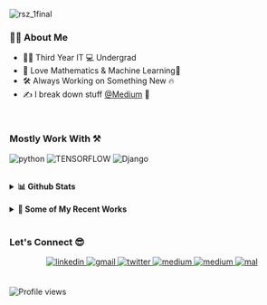 ![rsz_1final](https://user-images.githubusercontent.com/45713796/98446702-4809e480-2145-11eb-86cb-b83abdff0a1c.png)


### 👨‍💻 About Me
- 👨‍🎓 Third Year IT 💻 Undergrad 
- 💜 Love Mathematics & Machine Learning🤖
- 🛠  Always Working on Something New 🔥
- ✍ I break down stuff [@Medium](https://medium.com/@praful.mohanan) 🤠
<br>



### Mostly Work With ⚒

![python](https://img.shields.io/badge/-python-black?style=for-the-badge&logo=python&logoColor=blue) ![TENSORFLOW](https://img.shields.io/badge/-tensorflow-orange?style=for-the-badge&logo=tensorflow&logoColor=white) ![Django](https://img.shields.io/badge/-django-darkgreen?style=for-the-badge&logo=django&logoColor=white)

<br>



<details>
  <summary><b>📊 Github Stats</b></summary>
  <p align="center"> <img src="https://github-readme-stats.vercel.app/api?username=Praful932&count_private=true&show_icons=true&include_all_commits=true" alt="Praful Mohanan | Stats" />
</details>

<br>

<details>
<summary><b>🧐 Some of My Recent Works</b></summary>
<img src="https://github-readme-stats.vercel.app/api/pin/?username=Praful932&repo=Edutopia&show_icons=true&theme=vue"> <img src="https://github-readme-stats.vercel.app/api/pin/?username=Praful932&repo=EverythingEV&show_icons=true&theme=vue">
</details>

<br>

### Let's Connect 😎

<div align="center">
 <a href="https://www.linkedin.com/in/praful-mohanan-26615873/" target="_blank">
<img src=https://img.shields.io/badge/linkedin-%231E77B5.svg?&style=for-the-badge&logo=linkedin&logoColor=white alt=linkedin style="margin-bottom: 5px;" />
</a>

<a href="mailto:praful.mohanan@gmail.com" target="_blank">
<img src=https://img.shields.io/badge/-Drop%20A%20Hi!-black?style=for-the-badge&logo=gmail&logoColor=white" alt=gmail style="margin-bottom: 5px;" />
</a>
<a href="https://twitter.com/PrafulMohanan" target="_blank">
<img src=https://img.shields.io/badge/twitter-%2300acee.svg?&style=for-the-badge&logo=twitter&logoColor=white alt=twitter style="margin-bottom: 5px;" />
</a>
<a href="https://medium.com/@praful.mohanan" target="_blank">
<img src=https://img.shields.io/badge/medium-%23292929.svg?&style=for-the-badge&logo=medium&logoColor=white alt=medium style="margin-bottom: 5px;" />
</a>  
<a href="https://steamcommunity.com/id/SinizterChill" target="_blank">
<img src=https://img.shields.io/badge/steam-%23292929.svg?&style=for-the-badge&logo=steam&logoColor=white alt=medium style="margin-bottom: 5px;" />
</a>  
<a href="https://myanimelist.net/profile/SinizterChill" target="_blank">
<img src=https://img.shields.io/badge/-mal-darkblue?style=for-the-badge alt=mal style="margin-bottom: 5px;" />
</a>  
</div>  

<br>

![Profile views](https://gpvc.arturio.dev/Praful932)



